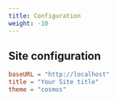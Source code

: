 ```yaml
---
title: Configuration
weight: -10
---
```


## Site configuration

```toml
baseURL = "http://localhost"
title = "Your Site title"
theme = "cosmos"
```